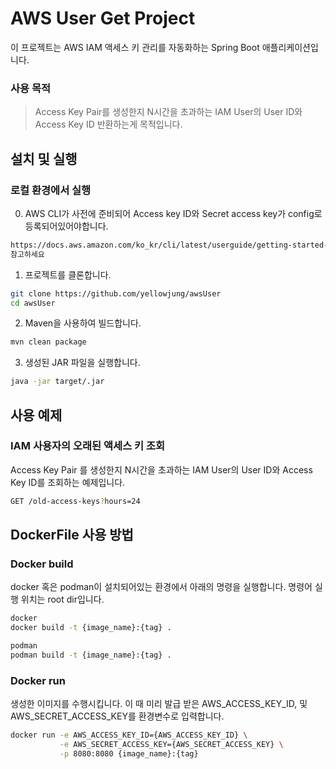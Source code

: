 # AWS User Get Project

이 프로젝트는 AWS IAM 액세스 키 관리를 자동화하는 Spring Boot 애플리케이션입니다.

### 사용 목적
> Access Key Pair를 생성한지 N시간을 초과하는 IAM User의
> User ID와 Access Key ID 반환하는게 목적입니다.


## 설치 및 실행

### 로컬 환경에서 실행
0. AWS CLI가 사전에 준비되어 Access key ID와 Secret access key가 config로 등록되어있어야합니다.
``` bash
https://docs.aws.amazon.com/ko_kr/cli/latest/userguide/getting-started-install.html
참고하세요
```
1. 프로젝트를 클론합니다.
```bash
git clone https://github.com/yellowjung/awsUser
cd awsUser
```
2. Maven을 사용하여 빌드합니다.
```bash
mvn clean package
```
3. 생성된 JAR 파일을 실행합니다.
```bash
java -jar target/.jar
```

## 사용 예제

### IAM 사용자의 오래된 액세스 키 조회

Access Key Pair 를 생성한지 N시간을 초과하는 IAM
User의 User ID와 Access Key ID를 조회하는 예제입니다.

```bash
GET /old-access-keys?hours=24
```

## DockerFile 사용 방법

### Docker build
docker 혹은 podman이 설치되어있는 환경에서 아래의 명령을 실행합니다.
명령어 실행 위치는 root dir입니다.
```bash
docker
docker build -t {image_name}:{tag} .

podman
podman build -t {image_name}:{tag} .
```

### Docker run
생성한 이미지를 수행시킵니다.
이 때 미리 발급 받은 AWS_ACCESS_KEY_ID, 및 AWS_SECRET_ACCESS_KEY를 
환경변수로 입력합니다.
```bash
docker run -e AWS_ACCESS_KEY_ID={AWS_ACCESS_KEY_ID} \
           -e AWS_SECRET_ACCESS_KEY={AWS_SECRET_ACCESS_KEY} \
           -p 8080:8080 {image_name}:{tag}
```


